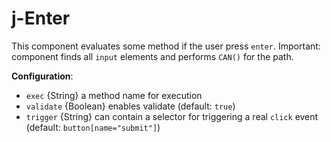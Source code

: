 # j-Enter

This component evaluates some method if the user press `enter`. Important: component finds all `input` elements and performs `CAN()` for the path.

__Configuration__:
- `exec` {String} a method name for execution
- `validate` {Boolean} enables validate (default: `true`)
- `trigger` {String} can contain a selector for triggering a real `click` event (default: `button[name="submit"]`)